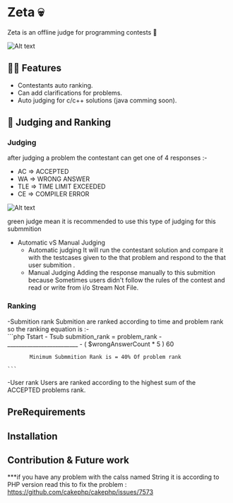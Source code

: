 # Zeta :skull:
Zeta is an offline judge for programming contests :star2:
<br>

![Alt text](https://github.com/aa-ahmed-aa/Zeta-Project/blob/master/screenshots/welcome.PNG "Laura Landing page")

## :guardsman: Features
- Contestants auto ranking.
- Can add clarifications for problems.
- Auto judging for c/c++ solutions (java comming soon).

## :triangular_flag_on_post: Judging and Ranking
### Judging
after judging a problem the contestant can get one of 4 responses :- <br>
- AC => ACCEPTED
- WA => WRONG ANSWER
- TLE => TIME LIMIT EXCEEDED
- CE => COMPILER ERROR

![Alt text](https://github.com/aa-ahmed-aa/Zeta-Project/blob/master/screenshots/judge.PNG "Laura Landing page")

green judge mean it is recommended to use this type of judging for this submmition


- Automatic vS Manual Judging
    - Automatic judging
        It will run the contestant solution and compare it with the testcases given to the that problem and respond to the that user submition .<br>
    - Manual Judging
        Adding the response manually to this submition because Sometimes users didn't follow the rules of the contest and read or write from i/o Stream Not File.<br>

### Ranking
-Submition rank
    Submition are ranked according to time and problem rank so the ranking equation is :- <br>
    ```php
                                                         Tstart - Tsub
           submition_rank =   problem_rank    -    _________________________    -    ( $wrongAnswerCount * 5 )
                                                               60

           Minimum Submmition Rank is = 40% Of problem rank

    ```

-User rank
        Users are ranked according to the highest sum of the ACCEPTED problems rank.

## PreRequirements

## Installation

## Contribution & Future work


***if you have any problem with the calss named String it is according to PHP version read this to fix the problem : https://github.com/cakephp/cakephp/issues/7573
